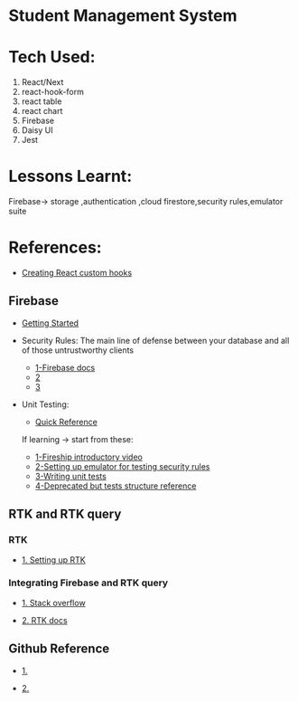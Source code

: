 # Student Management System

# Tech Used:

1. React/Next
2. react-hook-form
3. react table
4. react chart
5. Firebase
6. Daisy UI
7. Jest

# Lessons Learnt:

Firebase-> storage ,authentication ,cloud firestore,security rules,emulator suite

# References:

- [Creating React custom hooks]("https://react.dev/learn/reusing-logic-with-custom-hooks")

## Firebase

- [Getting Started]("https://firebase.google.com/docs/")

- Security Rules: The main line of defense between your database and all of those untrustworthy clients

  - [1-Firebase docs]("https://firebase.google.com/docs/rules/basics")
  - [2]("https://www.youtube.com/watch?v=TglPc74M3DM")
  - [3]("https://www.youtube.com/watch?v=b7PUm7LmAOw")

- Unit Testing:

  - [Quick Reference]("https://github.com/firebase/quickstart-testing")

  If learning -> start from these:

  - [1-Fireship introductory video]("https://www.youtube.com/watch?v=Rx4pVS1vPGY")
  - [2-Setting up emulator for testing security rules]("https://firebase.google.com/docs/rules/emulator-suite")
  - [3-Writing unit tests]("https://firebase.google.com/docs/rules/unit-tests")
  - [4-Deprecated but tests structure reference]("https://github.com/akauppi/firebase-jest-testing/blob/master/package/Writing%20tests.md#testing-security-rules")

## RTK and RTK query

### RTK

- [1. Setting up RTK]("https://redux-toolkit.js.org/usage/nextjs")

### Integrating Firebase and RTK query

- [1. Stack overflow]("https://stackoverflow.com/questions/71587312/is-it-possible-to-use-firebase-query-with-redux-toolkit-or-rtk-query-in-react")

- [2. RTK docs]("https://redux-toolkit.js.org/rtk-query/usage/customizing-queries#implementing-a-queryfn")

## Github Reference

- [1.]("https://github.com/umeshmk/rp-react-firebase-crud/tree/main")

- [2.]("https://github.com/NaveenDanj/pico")
